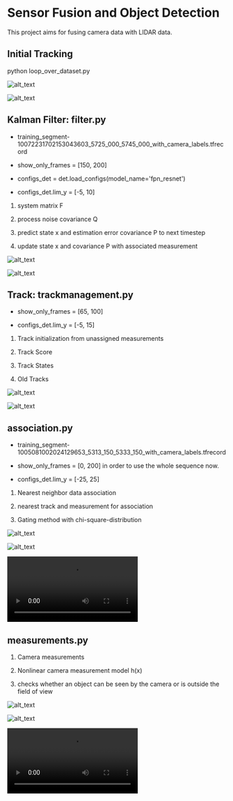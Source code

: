 # Sensor Fusion and Object Detection

This project aims for fusing camera data with LIDAR data. 

## Initial Tracking

python loop_over_dataset.py

![alt_text](https://github.com/vickyting0910/fusiondetection/blob/main/img/track1.png)

![alt_text](https://github.com/vickyting0910/fusiondetection/blob/main/img/RMSE1.png)


## Kalman Filter: filter.py

- training_segment-10072231702153043603_5725_000_5745_000_with_camera_labels.tfrecord

- show_only_frames = [150, 200]

- configs_det = det.load_configs(model_name='fpn_resnet')

- configs_det.lim_y = [-5, 10]

1. system matrix F

2. process noise covariance Q

3. predict state x and estimation error covariance P to next timestep

4. update state x and covariance P with associated measurement

![alt_text](https://github.com/vickyting0910/fusiondetection/blob/main/img/track1.png)

![alt_text](https://github.com/vickyting0910/fusiondetection/blob/main/img/RMSE1.png)


## Track: trackmanagement.py

- show_only_frames = [65, 100]

- configs_det.lim_y = [-5, 15]

1. Track initialization from unassigned measurements

2. Track Score

3. Track States

4. Old Tracks

![alt_text](https://github.com/vickyting0910/fusiondetection/blob/main/img/track2.png)

![alt_text](https://github.com/vickyting0910/fusiondetection/blob/main/img/RMSE2.png)


## association.py

- training_segment-1005081002024129653_5313_150_5333_150_with_camera_labels.tfrecord

- show_only_frames = [0, 200] in order to use the whole sequence now.

- configs_det.lim_y = [-25, 25]

1. Nearest neighbor data association

2. nearest track and measurement for association

3. Gating method with chi-square-distribution

![alt_text](https://github.com/vickyting0910/fusiondetection/blob/main/img/track3.png)

![alt_text](https://github.com/vickyting0910/fusiondetection/blob/main/img/RMSE3.png)

![alt_text](https://github.com/vickyting0910/fusiondetection/blob/main/images/animation_step3.avi)


## measurements.py

1. Camera measurements

2. Nonlinear camera measurement model h(x)

3. checks whether an object can be seen by the camera or is outside the field of view

![alt_text](https://github.com/vickyting0910/fusiondetection/blob/main/img/track4.png)

![alt_text](https://github.com/vickyting0910/fusiondetection/blob/main/img/RMSE4.png)

![alt_text](https://github.com/vickyting0910/fusiondetection/blob/main/images/animation_step4.avi)

